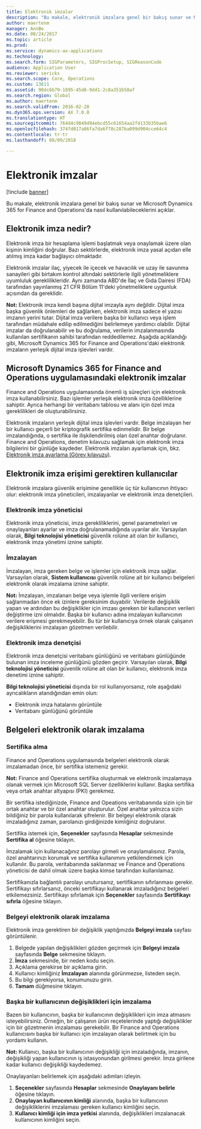 ```yaml
---
title: Elektronik imzalar
description: "Bu makale, elektronik imzalara genel bir bakış sunar ve Microsoft Dynamics 365 for Finance and Operations'da nasıl kullanılabileceklerini açıklar."
author: maertenm
manager: AnnBe
ms.date: 08/24/2017
ms.topic: article
ms.prod: 
ms.service: dynamics-ax-applications
ms.technology: 
ms.search.form: SIGParameters, SIGProcSetup, SIGReasonCode
audience: Application User
ms.reviewer: sericks
ms.search.scope: Core, Operations
ms.custom: 13611
ms.assetid: 98dc6b79-1895-45d8-9dd1-2c8a351b58af
ms.search.region: Global
ms.author: maertenm
ms.search.validFrom: 2016-02-28
ms.dyn365.ops.version: AX 7.0.0
ms.translationtype: HT
ms.sourcegitcommit: 764d4c9049d94ebcd55c61654aa2f4133b35bae6
ms.openlocfilehash: 374fd017a86fa7da6f78c287ba099d904cce64c4
ms.contentlocale: tr-tr
ms.lasthandoff: 08/09/2018

---
```


# <a name="electronic-signatures"></a>Elektronik imzalar

[!include [banner](../includes/banner.md)]

Bu makale, elektronik imzalara genel bir bakış sunar ve Microsoft Dynamics 365 for Finance and Operations'da nasıl kullanılabileceklerini açıklar.

<a name="what-is-an-electronic-signature"></a>Elektronik imza nedir?
--------------------------------

Elektronik imza bir hesaplama işlemi başlatmak veya onaylamak üzere olan kişinin kimliğini doğrular. Bazı sektörlerde, elektronik imza yasal açıdan elle atılmış imza kadar bağlayıcı olmaktadır. 

Elektronik imzalar ilaç, yiyecek ile içecek ve havacılık ve uzay ile savunma sanayileri gibi birtakım kontrol altındaki sektörlerle ilgili yönetmeliklere uyumluluk gereklilikleridir. Aynı zamanda ABD'de İlaç ve Gıda Dairesi (FDA) tarafından yayınlanmış 21 CFR Bölüm 11'deki yönetmeliklere uygunluk açısından da gereklidir. 

**Not:** Elektronik imza kendi başına dijital imzayla aynı değildir. Dijital imza başka güvenlik önlemleri de sağlarken, elektronik imza sadece el yazısı imzanın yerini tutar. Dijital imza verilere başka bir kullanıcı veya işlem tarafından müdahale edilip edilmediğini belirlemeye yardımcı olabilir. Dijital imzalar da doğrulanabilir ve bu doğrulama, verilerin imzalanmasında kullanılan sertifikanın sahibi tarafından reddedilemez. Aşağıda açıklandığı gibi, Microsoft Dynamics 365 for Finance and Operations'daki elektronik imzaların yerleşik dijital imza işlevleri vardır.

## <a name="electronic-signatures-in-dynamics-365-for-finance-and-operations"></a>Microsoft Dynamics 365 for Finance and Operations uygulamasındaki elektronik imzalar
Finance and Operations uygulamasında önemli iş süreçleri için elektronik imza kullanabilirsiniz. Bazı işlemler yerleşik elektronik imza özelliklerine sahiptir. Ayrıca herhangi bir veritabanı tablosu ve alanı için özel imza gereklilikleri de oluşturabilirsiniz. 

Elektronik imzaların yerleşik dijital imza işlevleri vardır. Belge imzalayan her bir kullanıcı geçerli bir kriptografik sertifika edinmelidir. Bir belge imzalandığında, o sertifika ile ilişkilendirilmiş olan özel anahtar doğrulanır. Finance and Operations, denetim kılavuzu sağlamak için elektronik imza bilgilerini bir günlüğe kaydeder. Elektronik imzaları ayarlamak için, bkz. [Elektronik imza ayarlama (Görev kılavuzu)](tasks/set-up-electronic-signatures.md).

## <a name="users-who-require-access-to-electronic-signatures"></a>Elektronik imza erişimi gerektiren kullanıcılar
Elektronik imzalara güvenlik erişimine genellikle üç tür kullanıcının ihtiyacı olur: elektronik imza yöneticileri, imzalayanlar ve elektronik imza denetçileri.

### <a name="electronic-signature-administrator"></a>Elektronik imza yöneticisi

Elektronik imza yöneticisi, imza gerekliliklerini, genel parametreleri ve onaylayanları ayarlar ve imza doğrulanamadığında uyarılar alır. Varsayılan olarak, **Bilgi teknolojisi yöneticisi** güvenlik rolüne ait olan bir kullanıcı, elektronik imza yönetimi iznine sahiptir.

### <a name="signer"></a>İmzalayan

İmzalayan, imza gereken belge ve işlemler için elektronik imza sağlar. Varsayılan olarak, **Sistem kullanıcısı** güvenlik rolüne ait bir kullanıcı belgeleri elektronik olarak imzalama iznine sahiptir. 

**Not:** İmzalayan, imzalanan belge veya işlemle ilgili verilere erişim sağlanmadan önce ek izinlere gereksinim duyabilir. Verilerde değişiklik yapan ve ardından bu değişiklikler için imzası gereken bir kullanıcının verileri değiştirme izni olmalıdır. Başka bir kullanıcı adına imzalayan kullanıcının verilere erişmesi gerekmeyebilir. Bu tür bir kullanıcıya örnek olarak çalışanın değişikliklerini imzalayan gözetmen verilebilir.

### <a name="electronic-signature-auditor"></a>Elektronik imza denetçisi

Elektronik imza denetçisi veritabanı günlüğünü ve veritabanı günlüğünde bulunan imza inceleme günlüğünü gözden geçirir. Varsayılan olarak, **Bilgi teknolojisi yöneticisi** güvenlik rolüne ait olan bir kullanıcı, elektronik imza denetimi iznine sahiptir. 

**Bilgi teknolojisi yöneticisi** dışında bir rol kullanıyorsanız, role aşağıdaki ayrıcalıkların atandığından emin olun:

-   Elektronik imza hatalarını görüntüle
-   Veritabanı günlüğünü görüntüle

## <a name="signing-documents-electronically"></a>Belgeleri elektronik olarak imzalama
### <a name="get-a-certificate"></a>Sertifika alma

Finance and Operations uygulamasında belgeleri elektronik olarak imzalamadan önce, bir sertifika istemeniz gerekir. 

**Not:** Finance and Operations sertifika oluşturmak ve elektronik imzalamaya olanak vermek için Microsoft SQL Server özelliklerini kullanır. Başka sertifika veya ortak anahtar altyapısı (PKI) gerekmez. 

Bir sertifika istediğinizde, Finance and Opeations veritabanında sizin için bir ortak anahtar ve bir özel anahtar oluşturulur. Özel anahtar yalnızca sizin bildiğiniz bir parola kullanılarak şifrelenir. Bir belgeyi elektronik olarak imzaladığınız zaman, parolanızı girdiğinizde kimliğiniz doğrulanır. 

Sertifika istemek için, **Seçenekler** sayfasında **Hesaplar** sekmesinde **Sertifika al** öğesine tıklayın. 

İmzalamak için kullanacağınız parolayı girmeli ve onaylamalısınız. Parola, özel anahtarınızı korumak ve sertifika kullanımını yetkilendirmek için kullanılır. Bu parola, veritabanında saklanmaz ve Finance and Operations yöneticisi de dahil olmak üzere başka kimse tarafından kullanılamaz. 

Sertifikanızla bağlantılı parolayı unutursanız, sertifikanın sıfırlanması gerekir. Sertifikayı sıfırlarsanız, önceki sertifikayı kullanarak imzaladığınız belgeleri etkilemezsiniz. Sertifikayı sıfırlamak için **Seçenekler** sayfasında **Sertifikayı sıfırla** öğesine tıklayın.

### <a name="sign-a-document-electronically"></a>Belgeyi elektronik olarak imzalama

Elektronik imza gerektiren bir değişiklik yaptığınızda **Belgeyi imzala** sayfası görüntülenir.

1.  Belgede yapılan değişiklikleri gözden geçirmek için **Belgeyi imzala** sayfasında **Belge** sekmesine tıklayın.
2.  **İmza** sekmesinde, bir neden kodu seçin.
3.  Açıklama gerekirse bir açıklama girin.
4.  Kullanıcı kimliğiniz **İmzalayan** alanında görünmezse, listeden seçin.
5.  Bu bilgi gerekiyorsa, konumunuzu girin.
6.  **Tamam** düğmesine tıklayın.

### <a name="sign-for-another-users-changes"></a>Başka bir kullanıcının değişiklikleri için imzalama

Bazen bir kullanıcının, başka bir kullanıcının değişiklikleri için imza atmasını isteyebilirsiniz. Örneğin, bir çalışanın ürün reçetelerinde yaptığı değişiklikler için bir gözetmenin imzalaması gerekebilir. Bir Finance and Operations kullanıcısını başka bir kullanıcı için imzalayan olarak belirtmek için bu yordamı kullanın. 

**Not:** Kullanıcı, başka bir kullanıcının değişikliği için imzaladığında, imzanın, değişikliği yapan kullanıcının iş istasyonundan girilmesi gerekir. İmza girilene kadar kullanıcı değişikliği kaydedemez. 

Onaylayanları belirlemek için aşağıdaki adımları izleyin.

1.  **Seçenekler** sayfasında **Hesaplar** sekmesinde **Onaylayanı belirle** öğesine tıklayın.
2.  **Onaylayan kullanıcının kimliği** alanında, başka bir kullanıcının değişikliklerini imzalaması gereken kullanıcı kimliğini seçin.
3.  **Kullanıcı kimliği için imza yetkisi** alanında, değişiklikleri imzalanacak kullanıcının kimliğini seçin.





